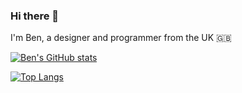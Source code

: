 ### Hi there 👋

I'm Ben, a designer and programmer from the UK 🇬🇧

[![Ben's GitHub stats](https://github-readme-stats.vercel.app/api?username=bendbg)](https://github.com/anuraghazra/github-readme-stats)

[![Top Langs](https://github-readme-stats.vercel.app/api/top-langs/?username=bendbg)](https://github.com/anuraghazra/github-readme-stats)
